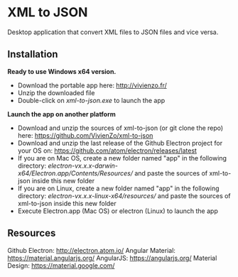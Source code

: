 # XML to JSON
Desktop application that convert XML files to JSON files and vice versa.


## Installation

**Ready to use Windows x64 version.**

* Download the portable app here: http://vivienzo.fr/
* Unzip the downloaded file
* Double-click on *xml-to-json.exe* to launch the app

**Launch the app on another platform**

* Download and unzip the sources of xml-to-json (or git clone the repo) here: https://github.com/VivienZo/xml-to-json
* Download and unzip the last release of the Github Electron project for your OS on: https://github.com/atom/electron/releases/latest
* If you are on Mac OS, create a new folder named "app" in the following directory: *electron-vx.x.x-darwin-x64/Electron.app/Contents/Resources/* and paste the sources of xml-to-json inside this new folder
* If you are on Linux, create a new folder named "app" in the following directory: *electron-vx.x.x-linux-x64/resources/* and paste the sources of xml-to-json inside this new folder
* Execute Electron.app (Mac OS) or electron (Linux) to launch the app


## Resources

Github Electron: http://electron.atom.io/
Angular Material: https://material.angularjs.org/
AngularJS: https://angularjs.org/
Material Design: https://material.google.com/